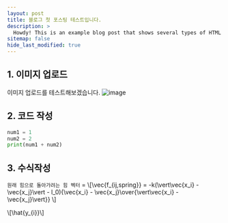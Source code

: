 ```yaml
---
layout: post
title: 블로그 첫 포스팅 테스트입니다.
description: >
  Howdy! This is an example blog post that shows several types of HTML content supported in this theme.
sitemap: false
hide_last_modified: true
---
```

## 1. 이미지 업로드

이미지 업로드를 테스트해보겠습니다.
![image](https://user-images.githubusercontent.com/107903417/224620481-313793a0-0e39-4669-9821-f380d3297cce.png)
## 2. 코드 작성

~~~python
num1 = 1
num2 = 2
print(num1 + num2)
~~~

## 3. 수식작성

`원래 힘으로 돌아가려는 힘 벡터` = \\[\vec{f_{ij,spring}} = -k(\vert\vec{x_i} - \vec{x_j}\vert - l_0){\vec{x_i} - \vec{x_j}\over{\vert\vec{x_i} - \vec{x_j}\vert}} \\]

\\[\hat{y_{i}}\\]
